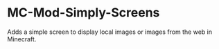 # MC-Mod-Simply-Screens
Adds a simple screen to display local images or images from the web in Minecraft.
